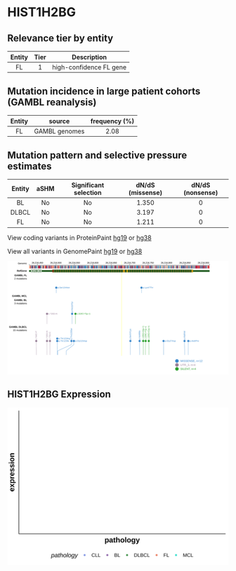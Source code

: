 # HIST1H2BG

## Relevance tier by entity

|Entity|Tier|Description            |
|:------:|:----:|-----------------------|
|FL    |1   |high-confidence FL gene|

## Mutation incidence in large patient cohorts (GAMBL reanalysis)

|Entity|source       |frequency (%)|
|:------:|:-------------:|:-------------:|
|FL    |GAMBL genomes|2.08         |

## Mutation pattern and selective pressure estimates

|Entity|aSHM|Significant selection|dN/dS (missense)|dN/dS (nonsense)|
|:------:|:----:|:---------------------:|:----------------:|:----------------:|
|BL    |No  |No                   |1.350           |0               |
|DLBCL |No  |No                   |3.197           |0               |
|FL    |No  |No                   |1.211           |0               |



View coding variants in ProteinPaint [hg19](https://morinlab.github.io/LLMPP/GAMBL/HIST1H2BG_protein.html)  or [hg38](https://morinlab.github.io/LLMPP/GAMBL/HIST1H2BG_protein_hg38.html)

View all variants in GenomePaint [hg19](https://morinlab.github.io/LLMPP/GAMBL/HIST1H2BG.html)  or [hg38](https://morinlab.github.io/LLMPP/GAMBL/HIST1H2BG_hg38.html)

![image](images/proteinpaint/HIST1H2BG.svg)
## HIST1H2BG Expression
![image](images/gene_expression/HIST1H2BG_by_pathology.svg)
<!-- ORIGIN: Unknown -->
